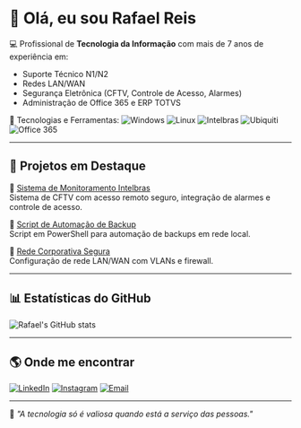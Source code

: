 # 👋 Olá, eu sou Rafael Reis

💻 Profissional de **Tecnologia da Informação** com mais de 7 anos de experiência em:
- Suporte Técnico N1/N2
- Redes LAN/WAN
- Segurança Eletrônica (CFTV, Controle de Acesso, Alarmes)
- Administração de Office 365 e ERP TOTVS

🔧 Tecnologias e Ferramentas:
![Windows](https://img.shields.io/badge/Windows-0078D6?style=for-the-badge&logo=windows&logoColor=white)
![Linux](https://img.shields.io/badge/Linux-FCC624?style=for-the-badge&logo=linux&logoColor=black)
![Intelbras](https://img.shields.io/badge/Intelbras-009739?style=for-the-badge&logoColor=white)
![Ubiquiti](https://img.shields.io/badge/Ubiquiti-0559C9?style=for-the-badge&logo=ubiquiti&logoColor=white)
![Office 365](https://img.shields.io/badge/Office_365-D83B01?style=for-the-badge&logo=microsoft-office&logoColor=white)

---

## 🚀 Projetos em Destaque

🔹 [Sistema de Monitoramento Intelbras](https://github.com/SeuUsuario/monitoramento-intelbras)  
Sistema de CFTV com acesso remoto seguro, integração de alarmes e controle de acesso.  

🔹 [Script de Automação de Backup](https://github.com/SeuUsuario/automacao-backup)  
Script em PowerShell para automação de backups em rede local.

🔹 [Rede Corporativa Segura](https://github.com/SeuUsuario/rede-segura)  
Configuração de rede LAN/WAN com VLANs e firewall.

---

## 📊 Estatísticas do GitHub
![Rafael's GitHub stats](https://github-readme-stats.vercel.app/api?username=SeuUsuario&show_icons=true&theme=dark)

---

## 🌎 Onde me encontrar
[![LinkedIn](https://img.shields.io/badge/LinkedIn-0077B5?style=for-the-badge&logo=linkedin&logoColor=white)](https://linkedin.com/in/reissilva)
[![Instagram](https://img.shields.io/badge/Instagram-E4405F?style=for-the-badge&logo=instagram&logoColor=white)](https://instagram.com/SeuUsuario)
[![Email](https://img.shields.io/badge/Email-D14836?style=for-the-badge&logo=gmail&logoColor=white)](mailto:seuemail@gmail.com)

---

📌 *"A tecnologia só é valiosa quando está a serviço das pessoas."*

